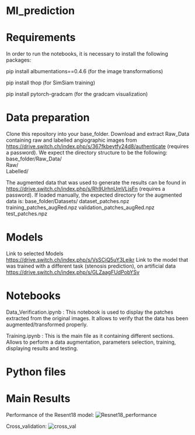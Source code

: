 # MI_prediction

# Requirements
In order to run the notebooks, it is necessary to install the following packages:

pip install albumentations==0.4.6 (for the image transformations)

pip install thop (for SimSiam training)

pip install pytorch-gradcam (for the gradcam visualization)

# Data preparation
Clone this repository into your base_folder. Download and extract Raw_Data containing raw and labelled angiographic images from https://drive.switch.ch/index.php/s/367fkbeytfy24d8/authenticate (requires a password). 
We expect the directory structure to be the following:
base_folder/Raw_Data/  
  Raw/  
  Labelled/ 
  
 The augmented data that was used to generate the results can be found in https://drive.switch.ch/index.php/s/Rh9UrhnUmVLjsFn (requires a password). If loaded manually, the expected     directory for the augmented data is:
 base_folder/Datasets/
   dataset_patches.npz
   training_patches_augRed.npz
   validation_patches_augRed.npz
   test_patches.npz

# Models 
Link to selected Models https://drive.switch.ch/index.php/s/VsSCiQ5uY3Leikr
Link to the model that was trained with a different task (stenosis prediction), on artificial data https://drive.switch.ch/index.php/s/GLZaagFUdPobYSv

# Notebooks
Data_Verification.ipynb : This notebook is used to display the patches extracted from the original images. It allows to verify that the data has been augmented/transformed properly.  

Training.ipynb : This is the main file as it containing different sections. Allows to perform a data augmentation, parameters selection, training, displaying results and testing.

# Python files


# Main Results

Performance of the Resent18 model: 
![Resnet18_performance](Results/Resnet18_performance.png)

Cross_validation:
![cross_val](Results/cross_validation.png)
